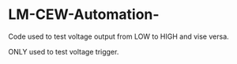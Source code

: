 # LM-CEW-Automation-

Code used to test voltage output from LOW to HIGH and vise versa.

ONLY used to test voltage trigger.
